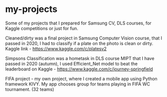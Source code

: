 # my-projects
Some of my projects that I prepared for Samsung CV, DLS courses, for Kaggle competitions or just for fun.

Cleaned/dirty was a final project in Samsung Computer Vision course, that I passed in 2020, I had to classify if a plate on the photo is clean or dirty. Kaggle link - https://www.kaggle.com/c/platesv2

Simpsons Classification was a hometask in DLS course MIPT that I have passed in 2020 (autumn), I used Efficient_Net model to beat the leaderboard on Kaggle - https://www.kaggle.com/c/journey-springfield 

FIFA project - my own project, where I created a mobile app using Python framework KIVY. My app chooses group for teams playing in FIFA WC tournament. (32 teams)
